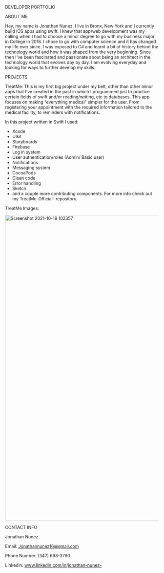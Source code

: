 DEVELOPER PORTFOLIO

ABOUT ME

Hey, my name is Jonathan Nunez. I live in Bronx, New York and I currently build IOS apps using swift. I knew that app/web development was my calling when I had to choose a minor degree to go with my business major in College in 2018. I chose to go with computer science and it has changed my life ever since. I was exposed to C# and learnt a bit of history behind the technology world and how it was shaped from the very beginning. Since then I've been fascinated and passionate about being an architect in the technology world that evolves day by day. I am evolving everyday and looking for ways to further develop my skills. 

PROJECTS

TreatMe: This is my first big project under my belt, other than other minor apps that I’ve created in the past in which I programmed just to practice certain fields of swift and/or reading/writing, etc to databases. This app focuses on making “everything medical” simpler for the user. From registering your appointment with the required information tailored to the medical facility, to reminders with notifications. 

In this project written in Swift I used:
- Xcode
- UIkit
- Storyboards
- Firebase
- Log in system
- User authentication/roles (Admin/ Basic user)
- Notifications
- Messaging system
- CocoaPods
- Clean code
- Error handling
- Sketch 
- and a couple more contributing components. For more info check out my TreatMe-Official- repository. 

TreatMe Images:

<img width="1000" alt="Screenshot 2021-10-19 102357" src="https://user-images.githubusercontent.com/79124628/137930228-6488e72e-a07d-4551-a898-c416ab0af03c.png">


CONTACT INFO

Jonathan Nunez

Email: Jonathannunez16@gmail.com

Phone Number: (347) 698-3790

Linkedin: www.linkedin.com/in/jonathan-nunez-

